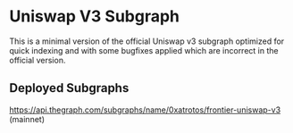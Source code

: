 # Uniswap V3 Subgraph
This is a minimal version of the official Uniswap v3 subgraph optimized for quick indexing and with some bugfixes applied which are incorrect in the official version.

## Deployed Subgraphs
https://api.thegraph.com/subgraphs/name/0xatrotos/frontier-uniswap-v3 (mainnet)